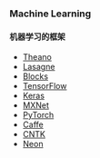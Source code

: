 ### Machine Learning

#### 机器学习的框架
 * [Theano]() 
 * [Lasagne]() 
 * [Blocks]() 
 * [TensorFlow]() 
 * [Keras]() 
 * [MXNet]() 
 * [PyTorch]()    
 * [Caffe]() 
 * [CNTK]()    
 * [Neon]() 

    

    

    

    

    

    
